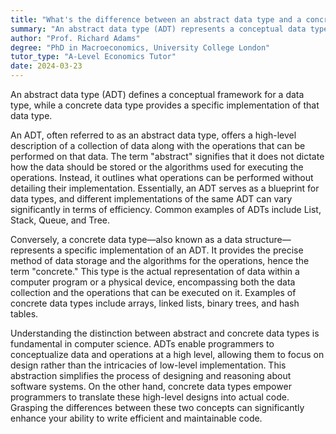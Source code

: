 ```yaml
---
title: "What's the difference between an abstract data type and a concrete data type?"
summary: "An abstract data type (ADT) represents a conceptual data type, whereas a concrete data type offers a specific implementation of that data type."
author: "Prof. Richard Adams"
degree: "PhD in Macroeconomics, University College London"
tutor_type: "A-Level Economics Tutor"
date: 2024-03-23
---
```


An abstract data type (ADT) defines a conceptual framework for a data type, while a concrete data type provides a specific implementation of that data type.

An ADT, often referred to as an abstract data type, offers a high-level description of a collection of data along with the operations that can be performed on that data. The term "abstract" signifies that it does not dictate how the data should be stored or the algorithms used for executing the operations. Instead, it outlines what operations can be performed without detailing their implementation. Essentially, an ADT serves as a blueprint for data types, and different implementations of the same ADT can vary significantly in terms of efficiency. Common examples of ADTs include List, Stack, Queue, and Tree.

Conversely, a concrete data type—also known as a data structure—represents a specific implementation of an ADT. It provides the precise method of data storage and the algorithms for the operations, hence the term "concrete." This type is the actual representation of data within a computer program or a physical device, encompassing both the data collection and the operations that can be executed on it. Examples of concrete data types include arrays, linked lists, binary trees, and hash tables.

Understanding the distinction between abstract and concrete data types is fundamental in computer science. ADTs enable programmers to conceptualize data and operations at a high level, allowing them to focus on design rather than the intricacies of low-level implementation. This abstraction simplifies the process of designing and reasoning about software systems. On the other hand, concrete data types empower programmers to translate these high-level designs into actual code. Grasping the differences between these two concepts can significantly enhance your ability to write efficient and maintainable code.
    